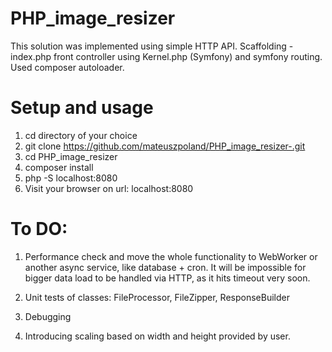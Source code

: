 # PHP_image_resizer

This solution was implemented using simple HTTP API.
Scaffolding - index.php front controller using Kernel.php (Symfony) and symfony routing.
Used composer autoloader.

# Setup and usage

1. cd directory of your choice
2. git clone https://github.com/mateuszpoland/PHP_image_resizer-.git
3. cd PHP_image_resizer
4. composer install
5. php -S localhost:8080
6. Visit your browser on url: localhost:8080

# To DO:

1. Performance check and move the whole functionality to WebWorker or another async service, like database + cron.
It will be impossible for bigger data load to be handled via HTTP, as it hits timeout very soon.

2. Unit tests of classes: FileProcessor, FileZipper, ResponseBuilder
3. Debugging 
4. Introducing scaling based on width and height provided by user.
